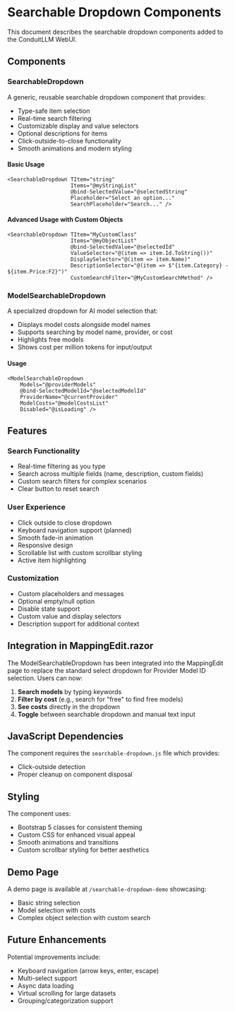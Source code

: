 # Searchable Dropdown Components

This document describes the searchable dropdown components added to the ConduitLLM WebUI.

## Components

### SearchableDropdown<TItem>

A generic, reusable searchable dropdown component that provides:
- Type-safe item selection
- Real-time search filtering
- Customizable display and value selectors
- Optional descriptions for items
- Click-outside-to-close functionality
- Smooth animations and modern styling

#### Basic Usage

```razor
<SearchableDropdown TItem="string"
                    Items="@myStringList"
                    @bind-SelectedValue="@selectedString"
                    Placeholder="Select an option..."
                    SearchPlaceholder="Search..." />
```

#### Advanced Usage with Custom Objects

```razor
<SearchableDropdown TItem="MyCustomClass"
                    Items="@myObjectList"
                    @bind-SelectedValue="@selectedId"
                    ValueSelector="@(item => item.Id.ToString())"
                    DisplaySelector="@(item => item.Name)"
                    DescriptionSelector="@(item => $"{item.Category} - ${item.Price:F2}")"
                    CustomSearchFilter="@MyCustomSearchMethod" />
```

### ModelSearchableDropdown

A specialized dropdown for AI model selection that:
- Displays model costs alongside model names
- Supports searching by model name, provider, or cost
- Highlights free models
- Shows cost per million tokens for input/output

#### Usage

```razor
<ModelSearchableDropdown 
    Models="@providerModels"
    @bind-SelectedModelId="@selectedModelId"
    ProviderName="@currentProvider"
    ModelCosts="@modelCostsList"
    Disabled="@isLoading" />
```

## Features

### Search Functionality
- Real-time filtering as you type
- Search across multiple fields (name, description, custom fields)
- Custom search filters for complex scenarios
- Clear button to reset search

### User Experience
- Click outside to close dropdown
- Keyboard navigation support (planned)
- Smooth fade-in animation
- Responsive design
- Scrollable list with custom scrollbar styling
- Active item highlighting

### Customization
- Custom placeholders and messages
- Optional empty/null option
- Disable state support
- Custom value and display selectors
- Description support for additional context

## Integration in MappingEdit.razor

The ModelSearchableDropdown has been integrated into the MappingEdit page to replace the standard select dropdown for Provider Model ID selection. Users can now:

1. **Search models** by typing keywords
2. **Filter by cost** (e.g., search for "free" to find free models)
3. **See costs** directly in the dropdown
4. **Toggle** between searchable dropdown and manual text input

## JavaScript Dependencies

The component requires the `searchable-dropdown.js` file which provides:
- Click-outside detection
- Proper cleanup on component disposal

## Styling

The component uses:
- Bootstrap 5 classes for consistent theming
- Custom CSS for enhanced visual appeal
- Smooth animations and transitions
- Custom scrollbar styling for better aesthetics

## Demo Page

A demo page is available at `/searchable-dropdown-demo` showcasing:
- Basic string selection
- Model selection with costs
- Complex object selection with custom search

## Future Enhancements

Potential improvements include:
- Keyboard navigation (arrow keys, enter, escape)
- Multi-select support
- Async data loading
- Virtual scrolling for large datasets
- Grouping/categorization support